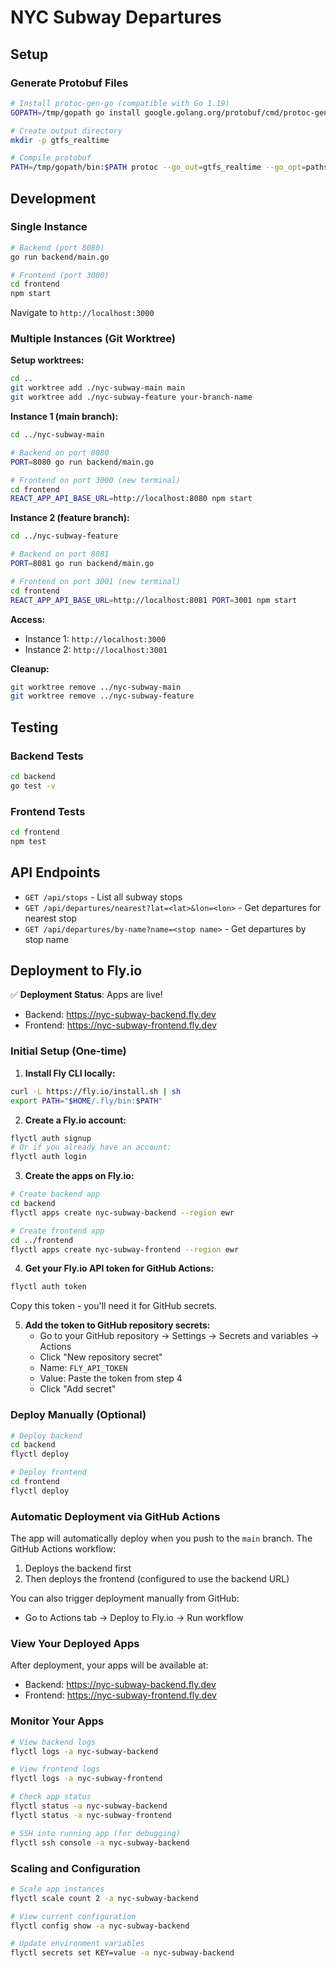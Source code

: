 # NYC Subway Departures

## Setup

### Generate Protobuf Files
```bash
# Install protoc-gen-go (compatible with Go 1.19)
GOPATH=/tmp/gopath go install google.golang.org/protobuf/cmd/protoc-gen-go@v1.28

# Create output directory
mkdir -p gtfs_realtime

# Compile protobuf
PATH=/tmp/gopath/bin:$PATH protoc --go_out=gtfs_realtime --go_opt=paths=source_relative gtfs-realtime.proto
```

## Development

### Single Instance
```bash
# Backend (port 8080)
go run backend/main.go

# Frontend (port 3000)
cd frontend
npm start
```
Navigate to `http://localhost:3000`

### Multiple Instances (Git Worktree)

**Setup worktrees:**
```bash
cd ..
git worktree add ./nyc-subway-main main
git worktree add ./nyc-subway-feature your-branch-name
```

**Instance 1 (main branch):**
```bash
cd ../nyc-subway-main

# Backend on port 8080
PORT=8080 go run backend/main.go

# Frontend on port 3000 (new terminal)
cd frontend
REACT_APP_API_BASE_URL=http://localhost:8080 npm start
```

**Instance 2 (feature branch):**
```bash
cd ../nyc-subway-feature

# Backend on port 8081
PORT=8081 go run backend/main.go

# Frontend on port 3001 (new terminal)  
cd frontend
REACT_APP_API_BASE_URL=http://localhost:8081 PORT=3001 npm start
```

**Access:**
- Instance 1: `http://localhost:3000`
- Instance 2: `http://localhost:3001`

**Cleanup:**
```bash
git worktree remove ../nyc-subway-main
git worktree remove ../nyc-subway-feature
```

## Testing

### Backend Tests
```bash
cd backend
go test -v
```

### Frontend Tests
```bash
cd frontend
npm test
```

## API Endpoints

- `GET /api/stops` - List all subway stops
- `GET /api/departures/nearest?lat=<lat>&lon=<lon>` - Get departures for nearest stop
- `GET /api/departures/by-name?name=<stop name>` - Get departures by stop name

## Deployment to Fly.io

✅ **Deployment Status**: Apps are live!
- Backend: https://nyc-subway-backend.fly.dev
- Frontend: https://nyc-subway-frontend.fly.dev

### Initial Setup (One-time)

1. **Install Fly CLI locally:**
```bash
curl -L https://fly.io/install.sh | sh
export PATH="$HOME/.fly/bin:$PATH"
```

2. **Create a Fly.io account:**
```bash
flyctl auth signup
# Or if you already have an account:
flyctl auth login
```

3. **Create the apps on Fly.io:**
```bash
# Create backend app
cd backend
flyctl apps create nyc-subway-backend --region ewr

# Create frontend app
cd ../frontend
flyctl apps create nyc-subway-frontend --region ewr
```

4. **Get your Fly.io API token for GitHub Actions:**
```bash
flyctl auth token
```
Copy this token - you'll need it for GitHub secrets.

5. **Add the token to GitHub repository secrets:**
   - Go to your GitHub repository → Settings → Secrets and variables → Actions
   - Click "New repository secret"
   - Name: `FLY_API_TOKEN`
   - Value: Paste the token from step 4
   - Click "Add secret"

### Deploy Manually (Optional)

```bash
# Deploy backend
cd backend
flyctl deploy

# Deploy frontend
cd frontend
flyctl deploy
```

### Automatic Deployment via GitHub Actions

The app will automatically deploy when you push to the `main` branch. The GitHub Actions workflow:
1. Deploys the backend first
2. Then deploys the frontend (configured to use the backend URL)

You can also trigger deployment manually from GitHub:
- Go to Actions tab → Deploy to Fly.io → Run workflow

### View Your Deployed Apps

After deployment, your apps will be available at:
- Backend: https://nyc-subway-backend.fly.dev
- Frontend: https://nyc-subway-frontend.fly.dev

### Monitor Your Apps

```bash
# View backend logs
flyctl logs -a nyc-subway-backend

# View frontend logs
flyctl logs -a nyc-subway-frontend

# Check app status
flyctl status -a nyc-subway-backend
flyctl status -a nyc-subway-frontend

# SSH into running app (for debugging)
flyctl ssh console -a nyc-subway-backend
```

### Scaling and Configuration

```bash
# Scale app instances
flyctl scale count 2 -a nyc-subway-backend

# View current configuration
flyctl config show -a nyc-subway-backend

# Update environment variables
flyctl secrets set KEY=value -a nyc-subway-backend
```
